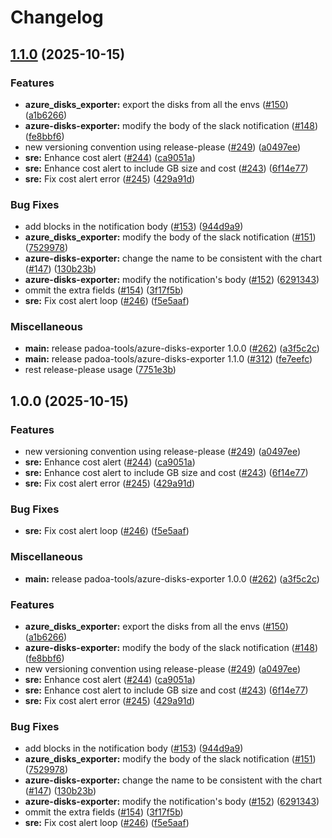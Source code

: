 # Changelog

## [1.1.0](https://github.com/padoa/container-images/compare/padoa-tools/azure-disks-exporter-v1.0.0...padoa-tools/azure-disks-exporter-v1.1.0) (2025-10-15)


### Features

* **azure_disks_exporter:** export the disks from all the envs ([#150](https://github.com/padoa/container-images/issues/150)) ([a1b6266](https://github.com/padoa/container-images/commit/a1b62663697586f9d7fceb6877bec8924f8d5b90))
* **azure-disks-exporter:** modify the body of the slack notification ([#148](https://github.com/padoa/container-images/issues/148)) ([fe8bbf6](https://github.com/padoa/container-images/commit/fe8bbf67cf55adaf7b4c2775f9554dc4135d6eef))
* new versioning convention using release-please ([#249](https://github.com/padoa/container-images/issues/249)) ([a0497ee](https://github.com/padoa/container-images/commit/a0497ee2fadeefbc704157c4e7623456dc18754a))
* **sre:** Enhance cost alert ([#244](https://github.com/padoa/container-images/issues/244)) ([ca9051a](https://github.com/padoa/container-images/commit/ca9051a9c063a28fdc553e190c539167f2ff15ad))
* **sre:** Enhance cost alert to include GB size and cost ([#243](https://github.com/padoa/container-images/issues/243)) ([6f14e77](https://github.com/padoa/container-images/commit/6f14e7726c7bd5cd51b98206f060820a12563d65))
* **sre:** Fix cost alert error ([#245](https://github.com/padoa/container-images/issues/245)) ([429a91d](https://github.com/padoa/container-images/commit/429a91dc9f593e704fd5081ae32ec5719b79e71d))


### Bug Fixes

* add blocks in the notification body ([#153](https://github.com/padoa/container-images/issues/153)) ([944d9a9](https://github.com/padoa/container-images/commit/944d9a96a7f2d1e5ae225889e237b29d9c9f3371))
* **azure_disks_exporter:** modify the body of the slack notification ([#151](https://github.com/padoa/container-images/issues/151)) ([7529978](https://github.com/padoa/container-images/commit/7529978662c323da1196826b09e94423d8339f06))
* **azure-disks-exporter:** change the name to be consistent with the chart ([#147](https://github.com/padoa/container-images/issues/147)) ([130b23b](https://github.com/padoa/container-images/commit/130b23b9ac8d86c1f3bf9cf967de223bd12061fb))
* **azure-disks-exporter:** modify the notification's body ([#152](https://github.com/padoa/container-images/issues/152)) ([6291343](https://github.com/padoa/container-images/commit/62913433f1f35f0abfa44cf33a73001c64127a17))
* ommit the extra fields ([#154](https://github.com/padoa/container-images/issues/154)) ([3f17f5b](https://github.com/padoa/container-images/commit/3f17f5b7b306a94a899b16ac1de16c0ca270b261))
* **sre:** Fix cost alert loop ([#246](https://github.com/padoa/container-images/issues/246)) ([f5e5aaf](https://github.com/padoa/container-images/commit/f5e5aaf0a026e2d53817ec16b3aef6cb8559b73a))


### Miscellaneous

* **main:** release padoa-tools/azure-disks-exporter 1.0.0 ([#262](https://github.com/padoa/container-images/issues/262)) ([a3f5c2c](https://github.com/padoa/container-images/commit/a3f5c2cebe99674f684a4d446ee33f6018352aaa))
* **main:** release padoa-tools/azure-disks-exporter 1.1.0 ([#312](https://github.com/padoa/container-images/issues/312)) ([fe7eefc](https://github.com/padoa/container-images/commit/fe7eefc42589ffa8c8a20bbf76a0eca704a74527))
* rest release-please usage ([7751e3b](https://github.com/padoa/container-images/commit/7751e3b47e5a0b0e18721780834739bebfd6f767))

## 1.0.0 (2025-10-15)

### Features
* new versioning convention using release-please ([#249](https://github.com/padoa/container-images/issues/249)) ([a0497ee](https://github.com/padoa/container-images/commit/a0497ee2fadeefbc704157c4e7623456dc18754a))
* **sre:** Enhance cost alert ([#244](https://github.com/padoa/container-images/issues/244)) ([ca9051a](https://github.com/padoa/container-images/commit/ca9051a9c063a28fdc553e190c539167f2ff15ad))
* **sre:** Enhance cost alert to include GB size and cost ([#243](https://github.com/padoa/container-images/issues/243)) ([6f14e77](https://github.com/padoa/container-images/commit/6f14e7726c7bd5cd51b98206f060820a12563d65))
* **sre:** Fix cost alert error ([#245](https://github.com/padoa/container-images/issues/245)) ([429a91d](https://github.com/padoa/container-images/commit/429a91dc9f593e704fd5081ae32ec5719b79e71d))
### Bug Fixes
* **sre:** Fix cost alert loop ([#246](https://github.com/padoa/container-images/issues/246)) ([f5e5aaf](https://github.com/padoa/container-images/commit/f5e5aaf0a026e2d53817ec16b3aef6cb8559b73a))
### Miscellaneous
* **main:** release padoa-tools/azure-disks-exporter 1.0.0 ([#262](https://github.com/padoa/container-images/issues/262)) ([a3f5c2c](https://github.com/padoa/container-images/commit/a3f5c2cebe99674f684a4d446ee33f6018352aaa))
### Features
* **azure_disks_exporter:** export the disks from all the envs ([#150](https://github.com/padoa/container-images/issues/150)) ([a1b6266](https://github.com/padoa/container-images/commit/a1b62663697586f9d7fceb6877bec8924f8d5b90))
* **azure-disks-exporter:** modify the body of the slack notification ([#148](https://github.com/padoa/container-images/issues/148)) ([fe8bbf6](https://github.com/padoa/container-images/commit/fe8bbf67cf55adaf7b4c2775f9554dc4135d6eef))
* new versioning convention using release-please ([#249](https://github.com/padoa/container-images/issues/249)) ([a0497ee](https://github.com/padoa/container-images/commit/a0497ee2fadeefbc704157c4e7623456dc18754a))
* **sre:** Enhance cost alert ([#244](https://github.com/padoa/container-images/issues/244)) ([ca9051a](https://github.com/padoa/container-images/commit/ca9051a9c063a28fdc553e190c539167f2ff15ad))
* **sre:** Enhance cost alert to include GB size and cost ([#243](https://github.com/padoa/container-images/issues/243)) ([6f14e77](https://github.com/padoa/container-images/commit/6f14e7726c7bd5cd51b98206f060820a12563d65))
* **sre:** Fix cost alert error ([#245](https://github.com/padoa/container-images/issues/245)) ([429a91d](https://github.com/padoa/container-images/commit/429a91dc9f593e704fd5081ae32ec5719b79e71d))
### Bug Fixes
* add blocks in the notification body ([#153](https://github.com/padoa/container-images/issues/153)) ([944d9a9](https://github.com/padoa/container-images/commit/944d9a96a7f2d1e5ae225889e237b29d9c9f3371))
* **azure_disks_exporter:** modify the body of the slack notification ([#151](https://github.com/padoa/container-images/issues/151)) ([7529978](https://github.com/padoa/container-images/commit/7529978662c323da1196826b09e94423d8339f06))
* **azure-disks-exporter:** change the name to be consistent with the chart ([#147](https://github.com/padoa/container-images/issues/147)) ([130b23b](https://github.com/padoa/container-images/commit/130b23b9ac8d86c1f3bf9cf967de223bd12061fb))
* **azure-disks-exporter:** modify the notification's body ([#152](https://github.com/padoa/container-images/issues/152)) ([6291343](https://github.com/padoa/container-images/commit/62913433f1f35f0abfa44cf33a73001c64127a17))
* ommit the extra fields ([#154](https://github.com/padoa/container-images/issues/154)) ([3f17f5b](https://github.com/padoa/container-images/commit/3f17f5b7b306a94a899b16ac1de16c0ca270b261))
* **sre:** Fix cost alert loop ([#246](https://github.com/padoa/container-images/issues/246)) ([f5e5aaf](https://github.com/padoa/container-images/commit/f5e5aaf0a026e2d53817ec16b3aef6cb8559b73a))
